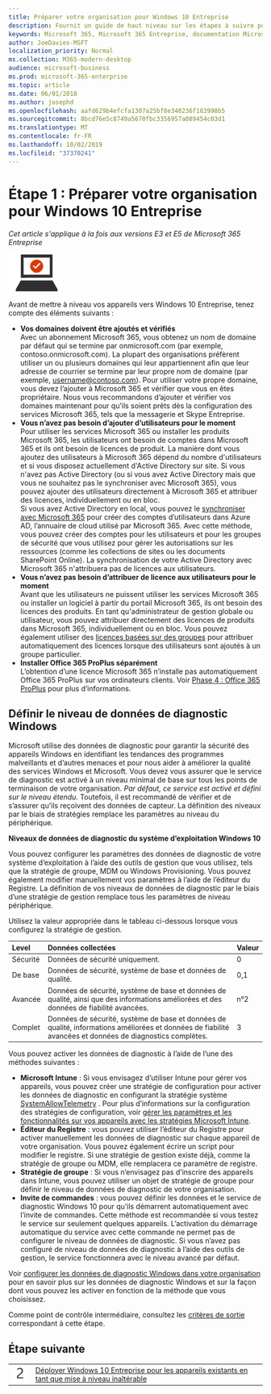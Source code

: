 ```yaml
---
title: Préparer votre organisation pour Windows 10 Entreprise
description: Fournit un guide de haut niveau sur les étapes à suivre pour déployer Windows 10 Entreprise sur les ordinateurs dans le cadre de Microsoft 365 Entreprise.
keywords: Microsoft 365, Microsoft 365 Entreprise, documentation Microsoft 365, Windows 10 Entreprise, déploiement
author: JoeDavies-MSFT
localization_priority: Normal
ms.collection: M365-modern-desktop
audience: microsoft-business
ms.prod: microsoft-365-enterprise
ms.topic: article
ms.date: 06/01/2018
ms.author: josephd
ms.openlocfilehash: aafd629b4efcfa1307a25bf8e340236f183998b5
ms.sourcegitcommit: 8bcd76e5c8749a5670fbc3356957a089454c03d1
ms.translationtype: MT
ms.contentlocale: fr-FR
ms.lasthandoff: 10/02/2019
ms.locfileid: "37370241"
---
```

# <a name="step-1-prepare-your-organization-for-windows-10-enterprise"></a>Étape 1 : Préparer votre organisation pour Windows 10 Entreprise

*Cet article s'applique à la fois aux versions E3 et E5 de Microsoft 365 Entreprise*

![Phase 3 : Windows 10 Entreprise](./media/deploy-foundation-infrastructure/win10enterprise_icon-small.png)

Avant de mettre à niveau vos appareils vers Windows 10 Entreprise, tenez compte des éléments suivants :

- **Vos domaines doivent être ajoutés et vérifiés** <br>Avec un abonnement Microsoft 365, vous obtenez un nom de domaine par défaut qui se termine par onmicrosoft.com (par exemple, contoso.onmicrosoft.com). La plupart des organisations préfèrent utiliser un ou plusieurs domaines qui leur appartiennent afin que leur adresse de courrier se termine par leur propre nom de domaine (par exemple, username@contoso.com). Pour utiliser votre propre domaine, vous devez l’ajouter à Microsoft 365 et vérifier que vous en êtes propriétaire. Nous vous recommandons d’ajouter et vérifier vos domaines maintenant pour qu’ils soient prêts dès la configuration des services Microsoft 365, tels que la messagerie et Skype Entreprise.
- **Vous n’avez pas besoin d’ajouter d’utilisateurs pour le moment** <br>Pour utiliser les services Microsoft 365 ou installer les produits Microsoft 365, les utilisateurs ont besoin de comptes dans Microsoft 365 et ils ont besoin de licences de produit. La manière dont vous ajoutez des utilisateurs à Microsoft 365 dépend du nombre d'utilisateurs et si vous disposez actuellement d'Active Directory sur site. Si vous n'avez pas Active Directory (ou si vous avez Active Directory mais que vous ne souhaitez pas le synchroniser avec Microsoft 365), vous pouvez ajouter des utilisateurs directement à Microsoft 365 et attribuer des licences, individuellement ou en bloc.
  <br> Si vous avez Active Directory en local, vous pouvez le [synchroniser avec Microsoft 365](identity-add-user-accounts.md#identity-sync) pour créer des comptes d’utilisateurs dans Azure AD, l’annuaire de cloud utilisé par Microsoft 365. Avec cette méthode, vous pouvez créer des comptes pour les utilisateurs et pour les groupes de sécurité que vous utilisez pour gérer les autorisations sur les ressources (comme les collections de sites ou les documents SharePoint Online). La synchronisation de votre Active Directory avec Microsoft 365 n'attribuera pas de licences aux utilisateurs.
- **Vous n’avez pas besoin d’attribuer de licence aux utilisateurs pour le moment** <br> Avant que les utilisateurs ne puissent utiliser les services Microsoft 365 ou installer un logiciel à partir du portail Microsoft 365, ils ont besoin des licences des produits. En tant qu'administrateur de gestion globale ou utilisateur, vous pouvez attribuer directement des licences de produits dans Microsoft 365, individuellement ou en bloc. Vous pouvez également utiliser des [licences basées sur des groupes](identity-use-group-management.md#identity-group-license) pour attribuer automatiquement des licences lorsque des utilisateurs sont ajoutés à un groupe particulier. 
- **Installer Office 365 ProPlus séparément** <br>L’obtention d’une licence Microsoft 365 n’installe pas automatiquement Office 365 ProPlus sur vos ordinateurs clients. Voir [Phase 4 : Office 365 ProPlus](office365proplus-infrastructure.md) pour plus d’informations. 

## <a name="set-windows-diagnostics-data-level"></a>Définir le niveau de données de diagnostic Windows

Microsoft utilise des données de diagnostic pour garantir la sécurité des appareils Windows en identifiant les tendances des programmes malveillants et d’autres menaces et pour nous aider à améliorer la qualité des services Windows et Microsoft. Vous devez vous assurer que le service de diagnostic est activé à un niveau minimal de base sur tous les points de terminaison de votre organisation. *Par défaut, ce service est activé et défini sur le niveau étendu.* Toutefois, il est recommandé de vérifier et de s’assurer qu’ils reçoivent des données de capteur. La définition des niveaux par le biais de stratégies remplace les paramètres au niveau du périphérique. 

**Niveaux de données de diagnostic du système d’exploitation Windows 10**

Vous pouvez configurer les paramètres des données de diagnostic de votre système d’exploitation à l’aide des outils de gestion que vous utilisez, tels que la stratégie de groupe, MDM ou Windows Provisioning. Vous pouvez également modifier manuellement vos paramètres à l’aide de l’éditeur du Registre. La définition de vos niveaux de données de diagnostic par le biais d’une stratégie de gestion remplace tous les paramètres de niveau périphérique.

Utilisez la valeur appropriée dans le tableau ci-dessous lorsque vous configurez la stratégie de gestion.

| Level | Données collectées | Valeur |
|:--- |:--- |:--- |
| Sécurité | Données de sécurité uniquement. | 0 |
| De base | Données de sécurité, système de base et données de qualité. | 0,1 |
| Avancée | Données de sécurité, système de base et données de qualité, ainsi que des informations améliorées et des données de fiabilité avancées. | n°2 |
| Complet | Données de sécurité, système de base et données de qualité, informations améliorées et données de fiabilité avancées et données de diagnostics complètes. | 3 |

Vous pouvez activer les données de diagnostic à l’aide de l’une des méthodes suivantes :

* **Microsoft Intune** : Si vous envisagez d’utiliser Intune pour gérer vos appareils, vous pouvez créer une stratégie de configuration pour activer les données de diagnostic en configurant la stratégie système <a href="https://docs.microsoft.com/windows/client-management/mdm/policy-csp-system#system-allowtelemetry" target="blank">SystemAllowTelemetry</a> . Pour plus d’informations sur la configuration des stratégies de configuration, voir [gérer les paramètres et les fonctionnalités sur vos appareils avec les stratégies Microsoft Intune](https://aka.ms/intuneconfigpolicies).
* **Éditeur du Registre** : vous pouvez utiliser l’éditeur du Registre pour activer manuellement les données de diagnostic sur chaque appareil de votre organisation. Vous pouvez également écrire un script pour modifier le registre. Si une stratégie de gestion existe déjà, comme la stratégie de groupe ou MDM, elle remplacera ce paramètre de registre.
* **Stratégie de groupe** : Si vous n’envisagez pas d’inscrire des appareils dans Intune, vous pouvez utiliser un objet de stratégie de groupe pour définir le niveau de données de diagnostic de votre organisation.
* **Invite de commandes** : vous pouvez définir les données et le service de diagnostic Windows 10 pour qu’ils démarrent automatiquement avec l’invite de commandes. Cette méthode est recommandée si vous testez le service sur seulement quelques appareils. L’activation du démarrage automatique du service avec cette commande ne permet pas de configurer le niveau de données de diagnostic. Si vous n’avez pas configuré de niveau de données de diagnostic à l’aide des outils de gestion, le service fonctionnera avec le niveau avancé par défaut.

Voir [configurer les données de diagnostic Windows dans votre organisation](https://docs.microsoft.com/windows/configuration/configure-windows-diagnostic-data-in-your-organization) pour en savoir plus sur les données de diagnostic Windows et sur la façon dont vous pouvez les activer en fonction de la méthode que vous choisissez.

Comme point de contrôle intermédiaire, consultez les [critères de sortie](windows10-exit-criteria.md#crit-windows10-step1) correspondant à cette étape.

## <a name="next-step"></a>Étape suivante

|||
|:-------|:-----|
|![Texte dans la liste 1](./media/stepnumbers/Step2.png)| [Déployer Windows 10 Entreprise pour les appareils existants en tant que mise à niveau inaltérable](windows10-deploy-inplaceupgrade.md) |






